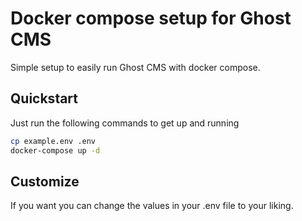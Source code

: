# Docker compose setup for Ghost CMS
Simple setup to easily run Ghost CMS with docker compose.

## Quickstart
Just run the following commands to get up and running
```bash
cp example.env .env
docker-compose up -d
```
## Customize
If you want you can change the values in your .env file to your liking.